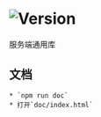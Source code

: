 # ![Version](https://img.shields.io/badge/version-11.106.30-green.svg)

服务端通用库

## 文档
    * `npm run doc`
    * 打开`doc/index.html`